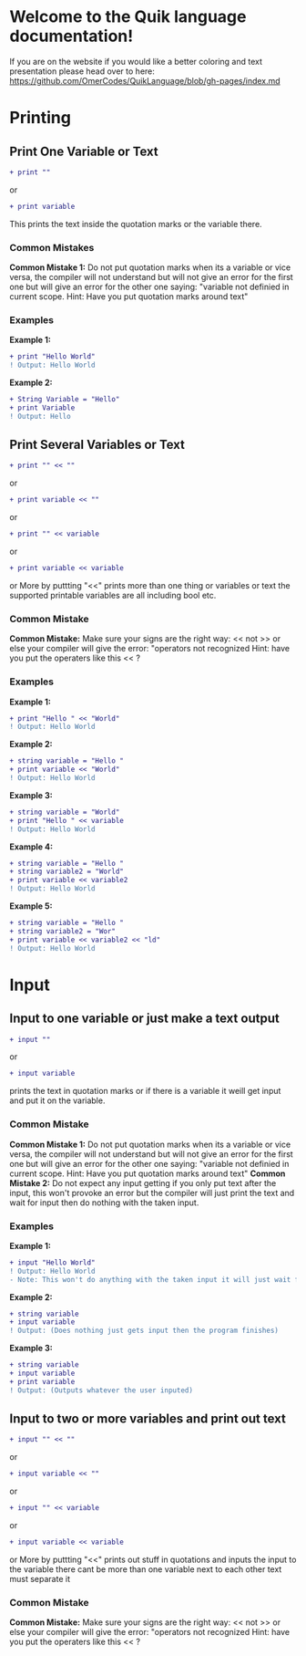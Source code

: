 # Welcome to the Quik language documentation!
If you are on the website if you would like a better coloring and text presentation please head over to here: https://github.com/OmerCodes/QuikLanguage/blob/gh-pages/index.md
# Printing
## Print One Variable or Text
```diff
+ print "" 
```
or
```diff
+ print variable
```
This prints the text inside the quotation marks or the variable there.
### Common Mistakes
**Common Mistake 1:** 
Do not put quotation marks when its a variable  or vice versa, the compiler will not understand but will not give an error for the first one but will give an 
error for the other one saying: "variable not definied in current scope. Hint: Have you put quotation marks around text"


### Examples
**Example 1:**
```diff
+ print "Hello World" 
! Output: Hello World
```
**Example 2:**
```diff
+ String Variable = "Hello"
+ print Variable 
! Output: Hello
```


## Print Several Variables or Text

```diff
+ print "" << ""
```
or
```diff
+ print variable << ""
```
or
```diff
+ print "" << variable
```
or
```diff
+ print variable << variable
```
or More by puttting "<<"
prints more than one thing or variables or text the supported printable variables are all including bool etc.
### Common Mistake
**Common Mistake:** Make sure your signs are the right way: << not >> or else your compiler will give the error: "operators not recognized Hint: have you put the 
operaters like this << ?

### Examples
**Example 1:**
```diff
+ print "Hello " << "World"
! Output: Hello World
```
**Example 2:**
```diff
+ string variable = "Hello "
+ print variable << "World"
! Output: Hello World
```

**Example 3:**
```diff
+ string variable = "World"
+ print "Hello " << variable
! Output: Hello World
```
**Example 4:**
```diff
+ string variable = "Hello "
+ string variable2 = "World"
+ print variable << variable2
! Output: Hello World
```
**Example 5:**
```diff
+ string variable = "Hello "
+ string variable2 = "Wor"
+ print variable << variable2 << "ld"
! Output: Hello World
```

# Input
## Input to one variable or just make a text output
```diff
+ input "" 
```
or
```diff
+ input variable
```
prints the text in quotation marks or if there is a variable it weill get input and put it on the variable.
### Common Mistake
**Common Mistake 1:**  Do not put quotation marks when its a variable or vice versa, the compiler will not understand but will not give an error for the first 
one 
but will give an error for the other one saying: "variable not definied in current scope. Hint: Have you put quotation marks around text"
**Common Mistake 2:** Do not expect any input getting if you only put text after the input, this won't provoke an error but the compiler will just print the text 
and wait for input then do nothing with the taken input.
### Examples
**Example 1:**
```diff
+ input "Hello World" 
! Output: Hello World 
- Note: This won't do anything with the taken input it will just wait for a responce and then continue running the code after it.
```
**Example 2:**
```diff
+ string variable
+ input variable 
! Output: (Does nothing just gets input then the program finishes)
```
**Example 3:**
```diff
+ string variable
+ input variable
+ print variable
! Output: (Outputs whatever the user inputed)
```
## Input to two or more variables and print out text
```diff
+ input "" << ""
```
or
```diff
+ input variable << ""
```
or
```diff
+ input "" << variable
```
or
```diff
+ input variable << variable
```
or More by puttting "<<"
prints out stuff in quotations and inputs the input to the variable there cant be more than one variable next to each other text must separate it
### Common Mistake
**Common Mistake:** Make sure your signs are the right way: << not >> or else your compiler will give the error: "operators not recognized Hint: have you put the 
operaters like this << ?

